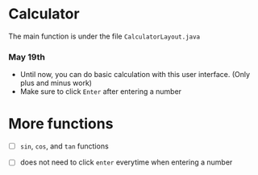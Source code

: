 # Calculator

The main function is under the file ```CalculatorLayout.java```

### May 19th
- Until now, you can do basic calculation with this user interface. (Only plus and minus work)
- Make sure to click ```Enter``` after entering a number

# More functions
- [ ] ```sin```, ```cos```, and ```tan``` functions
- [ ] does not need to click ```enter``` everytime when entering a number

